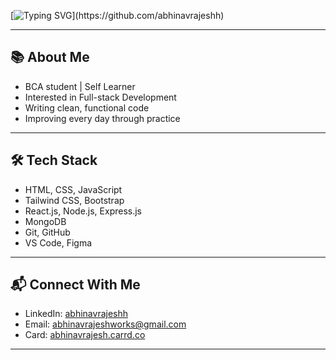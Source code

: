 [![Typing SVG](https://readme-typing-svg.herokuapp.com?font=Fira+Code&size=18&color=blue&width=500&lines=Hi+there!+👋+I'm+Abhinav.;Welcome+to+my+GitHub!)](https://github.com/abhinavrajeshh)

---

## 📚 About Me

- BCA student | Self Learner
- Interested in Full-stack Development  
- Writing clean, functional code  
- Improving every day through practice  

---

## 🛠️ Tech Stack

- HTML, CSS, JavaScript  
- Tailwind CSS, Bootstrap  
- React.js, Node.js, Express.js  
- MongoDB  
- Git, GitHub  
- VS Code, Figma

---

## 📬 Connect With Me

- LinkedIn: [abhinavrajeshh](https://linkedin.com/in/abhinavrajeshh)  
- Email: [abhinavrajeshworks@gmail.com](mailto:abhinavrajeshworks@gmail.com)  
- Card: [abhinavrajesh.carrd.co](https://abhinavrajesh.carrd.co)  

---

<!-- ![Profile Views](https://komarev.com/ghpvc/?username=abhinavrajeshh&color=blue)  -->

